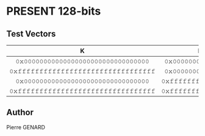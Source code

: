 # PRESENT 128-bits

## Test Vectors
| K                                      | P                    | C                    |
| :----------------:                     | :------:             | :-----:              |
| 𝟶𝚡𝟶𝟶𝟶𝟶𝟶𝟶𝟶𝟶𝟶𝟶𝟶𝟶𝟶𝟶𝟶𝟶𝟶𝟶𝟶𝟶𝟶𝟶𝟶𝟶𝟶𝟶𝟶𝟶𝟶𝟶𝟶𝟶 | 𝟶𝚡𝟶𝟶𝟶𝟶𝟶𝟶𝟶𝟶𝟶𝟶𝟶𝟶𝟶𝟶𝟶𝟶 | 𝟶𝚡𝟿𝟼𝚍𝚋𝟽𝟶𝟸𝚊𝟸𝚎𝟼𝟿𝟶𝟶𝚊𝚏 |
| 𝟶𝚡𝚏𝚏𝚏𝚏𝚏𝚏𝚏𝚏𝚏𝚏𝚏𝚏𝚏𝚏𝚏𝚏𝚏𝚏𝚏𝚏𝚏𝚏𝚏𝚏𝚏𝚏𝚏𝚏𝚏𝚏𝚏𝚏 | 𝟶𝚡𝟶𝟶𝟶𝟶𝟶𝟶𝟶𝟶𝟶𝟶𝟶𝟶𝟶𝟶𝟶𝟶 | 𝟶𝚡𝟷𝟹𝟸𝟹𝟾𝚌𝟽𝟷𝟶𝟸𝟽𝟸𝚊𝟻𝚍𝟾 |
| 𝟶𝚡𝟶𝟶𝟶𝟶𝟶𝟶𝟶𝟶𝟶𝟶𝟶𝟶𝟶𝟶𝟶𝟶𝟶𝟶𝟶𝟶𝟶𝟶𝟶𝟶𝟶𝟶𝟶𝟶𝟶𝟶𝟶𝟶 | 𝟶𝚡𝚏𝚏𝚏𝚏𝚏𝚏𝚏𝚏𝚏𝚏𝚏𝚏𝚏𝚏𝚏𝚏 | 𝟶𝚡𝟹𝚌𝟼𝟶𝟷𝟿𝚎𝟻𝚎𝟻𝚎𝚍𝚍𝟻𝟼𝟹 |
| 𝟶𝚡𝚏𝚏𝚏𝚏𝚏𝚏𝚏𝚏𝚏𝚏𝚏𝚏𝚏𝚏𝚏𝚏𝚏𝚏𝚏𝚏𝚏𝚏𝚏𝚏𝚏𝚏𝚏𝚏𝚏𝚏𝚏𝚏 | 𝟶𝚡𝚏𝚏𝚏𝚏𝚏𝚏𝚏𝚏𝚏𝚏𝚏𝚏𝚏𝚏𝚏𝚏 | 𝟶𝚡𝟼𝟸𝟾𝚍𝟿𝚏𝚋𝚍𝟺𝟸𝟷𝟾𝚎𝟻𝚋𝟺 |

## Author
Pierre GENARD
